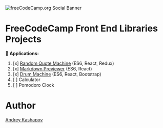![freeCodeCamp.org Social Banner](https://s3.amazonaws.com/freecodecamp/wide-social-banner.png)

# FreeCodeCamp Front End Libraries Projects

📌 **Applications:**

1. [x] [Random Quote Machine](https://kashapov.github.io/freeCodeCamp/random-quote-machine/) (ES6, React, Redux)
2. [x] [Markdown Previewer](https://kashapov.github.io/freeCodeCamp/markdown-previewer/) (ES6, React)
3. [x] [Drum Machine](https://kashapov.github.io/freeCodeCamp/drum-machine/) (ES6, React, Bootstrap)
4. [ ] Calculator
5. [ ] Pomodoro Clock

# Author
[Andrey Kashapov](https://www.linkedin.com/in/andrey-kashapov/)